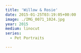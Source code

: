 ```yaml
---
title: 'Willow & Rosie'
date: 2015-01-25T03:19:05+00:00
image: ./IMG_0071_1024.jpg
year: 2015
medium: linocut
series:
  - Pet Portraits

---
```

